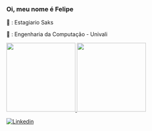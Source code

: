 ### Oi, meu nome é Felipe

:office: : Estagiario Saks

:school: : Engenharia da Computação - Univali

<div>
<a href="https://github.com/liperm">
<img height="180em" src="https://github-readme-stats.vercel.app/api/top-langs/?username=liperm&layout=compact&langs_count=7&theme=dracula"/>
<img height="180em" src="https://github-readme-stats.vercel.app/api?username=liperm&show_icons=true&theme=dracula&include_all_commits=true&count_private=true"/>
</div>

[![Linkedin](https://img.shields.io/badge/LinkedIn-0077B5?style=for-the-badge&logo=linkedin&logoColor=white)](https://www.linkedin.com/in/liperm/)
